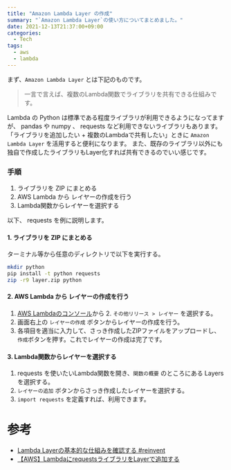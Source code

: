 ```yaml
---
title: "Amazon Lambda Layer の作成"
summary: "`Amazon Lambda Layer`の使い方についてまとめました。"
date: 2021-12-13T21:37:00+09:00
categories:
  - Tech
tags:
  - aws
  - lambda
---
```


まず、`Amazon Lambda Layer` とは下記のものです。

> 一言で言えば、複数のLambda関数でライブラリを共有できる仕組みです。

Lambda の Python は標準である程度ライブラリが利用できるようになってますが、 pandas や numpy 、 requests など利用できないライブラリもあります。
「ライブラリを追加したい + 複数のLambdaで共有したい」ときに `Amazon Lambda Layer` を活用すると便利になります。
また、既存のライブラリ以外にも独自で作成したライブラリもLayer化すれば共有できるのでいい感じです。

### 手順

1. ライブラリを ZIP にまとめる
2. AWS Lambda から レイヤーの作成を行う
3. Lambda関数からレイヤーを選択する

以下、 requests を例に説明します。

#### 1. ライブラリを ZIP にまとめる

ターミナル等から任意のディレクトリで以下を実行する。

```sh
mkdir python
pip install -t python requests
zip -r9 layer.zip python
```

#### 2. AWS Lambda から レイヤーの作成を行う

1. [AWS Lambdaのコンソール](https://ap-northeast-1.console.aws.amazon.com/lambda/home)から 2. `その他リリース > レイヤー` を選択する。
2. 画面右上の `レイヤーの作成` ボタンからレイヤーの作成を行う。
3. 各項目を適当に入力して、さっき作成したZIPファイルをアップロードし、`作成`ボタンを押す。これでレイヤーの作成は完了です。

#### 3. Lambda関数からレイヤーを選択する

1. requests を使いたいLambda関数を開き、`関数の概要` のところにある Layers を選択する。
2. `レイヤーの追加` ボタンからさっき作成したレイヤーを選択する。
3. `import requests` を定義すれば、利用できます。

# 参考

- [Lambda Layerの基本的な仕組みを確認する #reinvent](https://dev.classmethod.jp/articles/lambda-layer-basics-how-it-works/)
- [【AWS】LambdaにrequestsライブラリをLayerで追加する](https://sebenkyo.com/2021/05/21/post-1979/)
